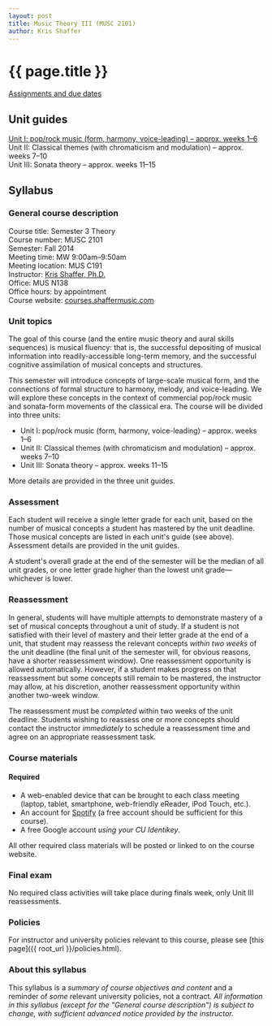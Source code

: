 ```yaml
---
layout: post
title: Music Theory III (MUSC 2101)
author: Kris Shaffer
---
```


# {{ page.title }} #

[Assignments and due dates](mt3-assign.html)

## Unit guides ##

[Unit I: pop/rock music (form, harmony, voice-leading) – approx. weeks 1–6](mt3-unit1.html)  
Unit II: Classical themes (with chromaticism and modulation) – approx. weeks 7–10  
Unit III: Sonata theory – approx. weeks 11–15  


## Syllabus ##

### General course description ###

Course title: Semester 3 Theory  
Course number: MUSC 2101  
Semester: Fall 2014  
Meeting time: MW 9:00am–9:50am  
Meeting location: MUS C191  
Instructor: [Kris Shaffer, Ph.D.](http://kris.shaffermusic.com)  
Office: MUS N138  
Office hours: by appointment  
Course website: [courses.shaffermusic.com](http://courses.shaffermusic.com/)  

### Unit topics ###

The goal of this course (and the entire music theory and aural skills sequences) is musical fluency: that is, the successful depositing of musical information into readily-accessible long-term memory, and the successful cognitive assimilation of musical concepts and structures. 

This semester will introduce concepts of large-scale musical form, and the connections of formal structure to harmony, melody, and voice-leading. We will explore these concepts in the context of commercial pop/rock music and sonata-form movements of the classical era. The course will be divided into three units:

- Unit I: pop/rock music (form, harmony, voice-leading) – approx. weeks 1–6  
- Unit II: Classical themes (with chromaticism and modulation) – approx. weeks 7–10  
- Unit III: Sonata theory – approx. weeks 11–15  

More details are provided in the three unit guides.

### Assessment ###

Each student will receive a single letter grade for each unit, based on the number of musical concepts a student has mastered by the unit deadline. Those musical concepts are listed in each unit's guide (see above). Assessment details are provided in the unit guides.

A student's overall grade at the end of the semester will be the median of all unit grades, or one letter grade higher than the lowest unit grade—whichever is lower.

### Reassessment ###

In general, students will have multiple attempts to demonstrate mastery of a set of musical concepts throughout a unit of study. If a student is not satisfied with their level of mastery and their letter grade at the end of a unit, that student may reassess the relevant concepts *within two weeks* of the unit deadline (the final unit of the semester will, for obvious reasons, have a shorter reassessment window). One reassessment opportunity is allowed automatically. However, if a student makes progress on that reassessment but some concepts still remain to be mastered, the instructor may allow, at his discretion, another reassessment opportunity within another two-week window.

The reassessment must be *completed* within two weeks of the unit deadline. Students wishing to reassess one or more concepts should contact the instructor *immediately* to schedule a reassessment time and agree on an appropriate reassessment task.

### Course materials ###

#### Required ####

- A web-enabled device that can be brought to each class meeting (laptop, tablet, smartphone, web-friendly eReader, iPod Touch, etc.).  
- An account for [Spotify](http://www.spotify.com) (a free account should be sufficient for this course).  
- A free Google account *using your CU Identikey*.  

All other required class materials will be posted or linked to on the course website.

### Final exam ###

No required class activities will take place during finals week, only Unit III reassessments.

### Policies ###

For instructor and university policies relevant to this course, please see [this page]({{ root_url }}/policies.html).

### About this syllabus ###

This syllabus is a *summary of course objectives and content* and a reminder of *some* relevant university policies, not a contract. *All information in this syllabus (except for the "General course description") is subject to change, with sufficient advanced notice provided by the instructor.*
